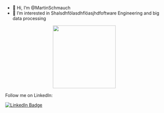 - 👋 Hi, I’m @MartinSchmauch
- 👀 I’m interested in Shalsdhfölasdhflöasjhdfoftware Engineering and big data processing

<div id="header" align="center">
  <img src="https://media.giphy.com/media/10zxDv7Hv5RF9C/giphy.gif" width="200"/>
</div>

Follow me on LinkedIn:
<div id="badges">
  <a target="_blank" rel="noopener noreferrer" href="https://www.linkedin.com/in/martin-schmauch-a80411199/">
    <img src="https://img.shields.io/badge/LinkedIn-blue?style=for-the-badge&logo=linkedin&logoColor=white" alt="LinkedIn Badge"/>
  </a>
</div>
<!---
MartinSchmauch/MartinSchmauch is a ✨ special ✨ repository because its `README.md` (this file) appears on your GitHub profile.
You can click the Preview link to take a look at your changes.
--->

